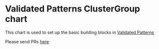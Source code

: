 # Validated Patterns ClusterGroup chart

This chart is used to set up the basic building blocks in [Validated Patterns](https://validatedpatterns.io)

Please send PRs [here](https://github.com/validatedpatterns/common)
